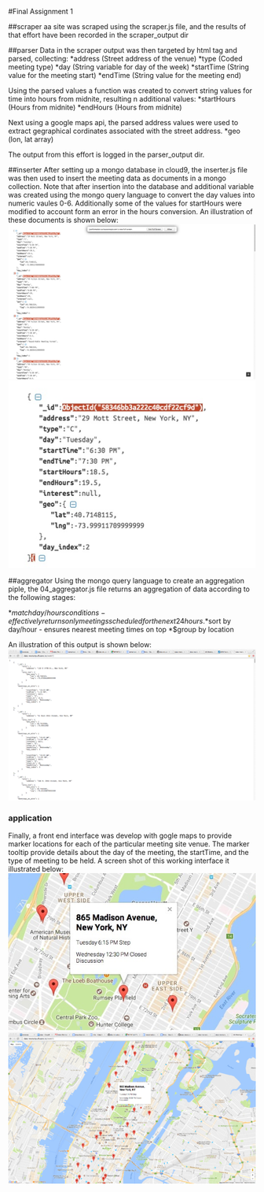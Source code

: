 #Final Assignment 1

##scraper
aa site was scraped using the scraper.js file, and the results of that effort have been recorded in the scraper_output dir

##parser
Data in the scraper output was then targeted by html tag and parsed, collecting: 
*address (Street address of the venue)
*type (Coded meeting type)
*day (String variable for day of the week)
*startTime (String value for the meeting start)
*endTime (String value for the meeting end)

Using the parsed values a function was created to convert string values for time into hours from midnite, resulting n additional values:
*startHours (Hours from midnite)
*endHours (Hours from midnite)

Next using a google maps api, the parsed address values were used to extract gegraphical cordinates associated with the street address.
*geo (lon, lat array)

The output from this effort is logged in the parser_output dir.

##inserter
After setting up a mongo database in cloud9, the inserter.js file was then used to insert the meeting data as documents in a mongo collection. Note that after insertion into the database and additional variable was created using the mongo query language to convert the day values into numeric vaules 0-6. Additionally some of the values for startHours were modified to account form an error in the hours conversion. An illustration of these documents is shown below:
![db](images/mongo_collection.jpg)
![db](images/mongo_collection_sample.jpg)


##aggregator
Using the mongo query language to create an aggregation piple, the 04_aggregator.js file returns an aggregation of data according to the following stages:

*$match day/hours conditions - effectively returns only meetings scheduled for the next 24 hours.
*$sort by day/hour - ensures nearest meeting times on top
*$group by location

An illustration of this output is shown below:
![api](images/mongo_api_output.jpg)

### application
Finally, a front end interface was develop with gogle maps to provide marker locations for each of the particular meeting site venue. The marker tooltip provide details about the day of the meeting, the startTime, and the type of meeting to be held. A screen shot of this working interface it illustrated below:
![app](images/final2.jpg)
![app](images/final.jpg)
